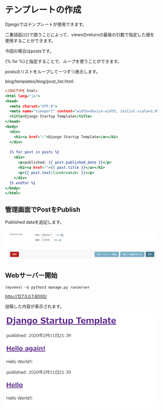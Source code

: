 # テンプレートの作成

Djangoではテンプレートが使用できます。

二重括弧{{}}で囲うことによって、viewsのreturnの最後の引数で指定した値を使用することができます。

今回の場合はpostsです。

\{% for %\}と指定することで、ループを使うことができます。

postsのリストをループして一つずつ表示します。

blog/templates/blog/post_list.html
```html:blog/templates/blog/post_list.html
<!DOCTYPE html>
<html lang="ja">
<head>
  <meta charset="UTF-8">
  <meta name="viewport" content="width=device-width, initial-scale=1.0">
  <title>Django Startup Template</title>
</head>
<body>
  <div>
    <h1><a href="/">Django Startup Template</a></h1>
  </div>

  {% for post in posts %}
    <div>
      <p>published: {{ post.published_date }}</p>
      <h2><a href="">{{ post.title }}</a></h2>
      <p>{{ post.text|linebreaksbr }}</p>
    </div>
  {% endfor %}
</body>
</html>
```

## 管理画面でPostをPublish

Published dataを追記します。

![Post](../img/publish.png)

## Webサーバー開始

```
(myvenv) ~$ python3 manage.py runserver
```
http://127.0.0.1:8000/

投稿した内容が表示されます。

![Post](../img/hello.png)
